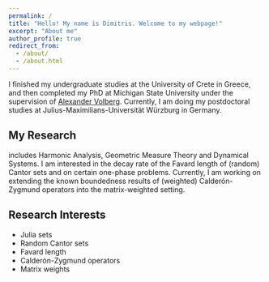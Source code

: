 ```yaml
---
permalink: /
title: "Hello! My name is Dimitris. Welcome to my webpage!"
excerpt: "About me"
author_profile: true
redirect_from: 
  - /about/
  - /about.html
---
```


I finished my undergraduate studies at the University of Crete in Greece, and then completed my PhD at Michigan State University under the supervision of [Alexander Volberg](https://www.researchgate.net/profile/Alexander-Volberg). Currently, I am doing my postdoctoral studies at Julius-Maximilians-Universität Würzburg in Germany.

My Research
-------
includes Harmonic Analysis, Geometric Measure Theory and Dynamical Systems. I am interested in the decay rate of the Favard length of (random) Cantor sets and on certain one-phase problems. Currently, I am working on extending the known boundedness results of (weighted) Calderón-Zygmund operators into the matrix-weighted setting.

Research Interests
-------
- Julia sets
- Random Cantor sets
- Favard length
- Calderón-Zygmund operators
- Matrix weights
